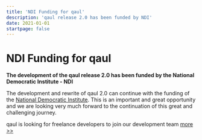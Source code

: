 ```yaml
---
title: 'NDI Funding for qaul'
description: 'qaul release 2.0 has been funded by NDI'
date: 2021-01-01
startpage: false
---
```


# NDI Funding for qaul

**The development of the qaul release 2.0 has been funded by the National Democratic Institute - NDI**

The development and rewrite of qaul 2.0 can continue with the funding of the [National Democratic Institute](https://www.ndi.org/). 
This is an important and great opportunity and we are looking very much forward to the continuation of this great and challenging journey.

qaul is looking for freelance developers to join our development team
[more >>](/news/hiring)

